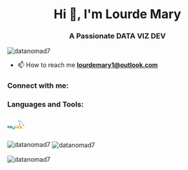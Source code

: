 <h1 align="center">Hi 👋, I'm Lourde Mary</h1>
<h3 align="center">A Passionate DATA VIZ DEV</h3>

<p align="left"> <img src="https://komarev.com/ghpvc/?username=datanomad7&label=Profile%20views&color=0e75b6&style=flat" alt="datanomad7" /> </p>

- 📫 How to reach me **lourdemary1@outlook.com**

<h3 align="left">Connect with me:</h3>
<p align="left">
</p>

<h3 align="left">Languages and Tools:</h3>
<p align="left"> <a href="https://www.mysql.com/" target="_blank" rel="noreferrer"> <img src="https://raw.githubusercontent.com/devicons/devicon/master/icons/mysql/mysql-original-wordmark.svg" alt="mysql" width="40" height="40"/> </a> </p>

<p><img align="left" src="https://github-readme-stats.vercel.app/api/top-langs?username=datanomad7&show_icons=true&locale=en&layout=compact" alt="datanomad7" /></p>

<p>&nbsp;<img align="center" src="https://github-readme-stats.vercel.app/api?username=datanomad7&show_icons=true&locale=en" alt="datanomad7" /></p>

<p><img align="center" src="https://github-readme-streak-stats.herokuapp.com/?user=datanomad7&" alt="datanomad7" /></p>
